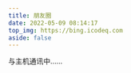 ```yaml
---
title: 朋友圈
date: 2022-05-09 08:14:17
top_img: https://bing.icodeq.com
aside: false
---
```

<!-- 挂载友链朋友圈的容器 -->
<div class="post-content">
<div id="cf-container">与主机通讯中……</div>
<!-- 加样式和功能代码 -->
<!-- 将apiurl改成你后端生成的api地址 -->
<script type="text/javascript">
  var fdataUser = {
    apiurl: 'https://xlenco.github.io/jsproxy/-----https://hexo-circle-of-friends-d.vercel.app/'
  }
</script>
<link rel="stylesheet" href="https://static.onmicrosoft.cn/zkeq/fcircle-beta.css">
<script type="text/javascript" src="https://static.onmicrosoft.cn/zkeq/fcircle-beta.js"></script>

